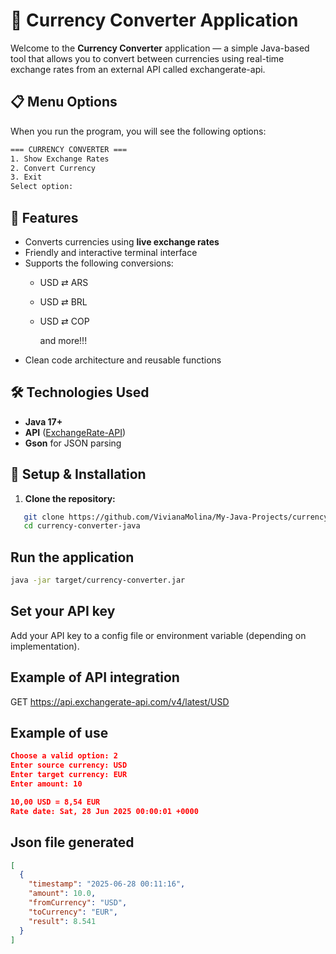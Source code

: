 # 💱 Currency Converter Application

Welcome to the **Currency Converter** application — a simple Java-based tool that allows you to convert between currencies using real-time exchange rates from an external API called exchangerate-api.

## 📋 Menu Options

When you run the program, you will see the following options:

```bash
=== CURRENCY CONVERTER ===
1. Show Exchange Rates
2. Convert Currency
3. Exit
Select option:
```

## 🚀 Features

- Converts currencies using **live exchange rates**
- Friendly and interactive terminal interface
- Supports the following conversions:
  - USD ⇄ ARS
  - USD ⇄ BRL
  - USD ⇄ COP
     
    and more!!!
- Clean code architecture and reusable functions

## 🛠 Technologies Used

- **Java 17+**
- **API** ([ExchangeRate-API](https://www.exchangerate-api.com/))
- **Gson** for JSON parsing

## 🔧 Setup & Installation

1. **Clone the repository:**

```bash
   git clone https://github.com/VivianaMolina/My-Java-Projects/currency-converter-api.git
   cd currency-converter-java
```

## Run the application
```bash
java -jar target/currency-converter.jar
```

## Set your API key

Add your API key to a config file or environment variable (depending on implementation).

## Example of API integration

GET https://api.exchangerate-api.com/v4/latest/USD


## Example of use
```json
Choose a valid option: 2 
Enter source currency: USD
Enter target currency: EUR
Enter amount: 10

10,00 USD = 8,54 EUR
Rate date: Sat, 28 Jun 2025 00:00:01 +0000
```
## Json file generated
```json
[
  {
    "timestamp": "2025-06-28 00:11:16",
    "amount": 10.0,
    "fromCurrency": "USD",
    "toCurrency": "EUR",
    "result": 8.541
  }
]
```



